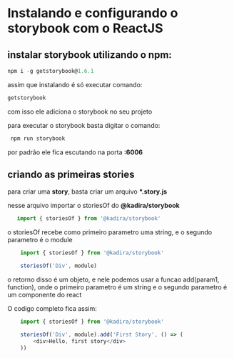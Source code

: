 # Instalando e configurando o storybook com o ReactJS

## instalar storybook utilizando o npm:
```js
npm i -g getstorybook@1.6.1
```

assim que instalando é só executar comando: 

```js
getstorybook
```
com isso ele adiciona o storybook no seu projeto

para executar o storybook basta digitar o comando:

```js
 npm run storybook
```

por padrão ele fica escutando na porta __:6006__

## criando as primeiras stories 
para criar uma  __story__, basta criar um arquivo __*.story.js__

 nesse arquivo importar o storiesOf do __@kadira/storybook__

 ```js
    import { storiesOf } from '@kadira/storybook'
 ```

 o storiesOf recebe como primeiro parametro uma string, e o segundo parametro é o module
 
```js
    import { storiesOf } from '@kadira/storybook'

    storiesOf('Div', module)
```

o retorno disso é um objeto, e nele podemos usar a funcao add(param1, function), onde o primeiro parametro é um string e o segundo parametro é um componente do react

O codigo completo fica assim:
```js
    import { storiesOf } from '@kadira/storybook'

    storiesOf('Div', module).add('First Story', () => (
        <div>Hello, first story</div>
    ))
```